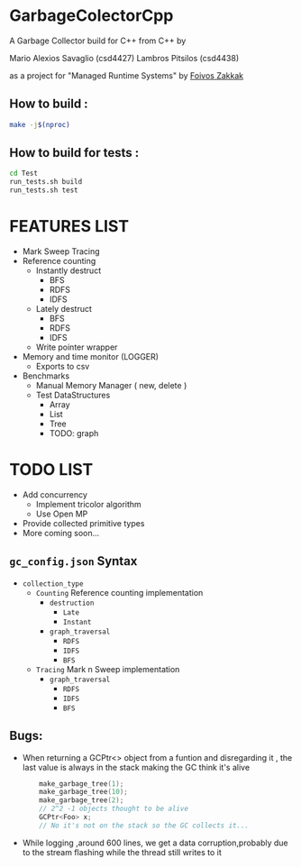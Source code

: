 # GarbageColectorCpp

A Garbage Collector build for C++ from C++ by

Mario Alexios Savaglio (csd4427)
Lambros Pitsilos (csd4438)

as a project for "Managed Runtime Systems" by [Foivos Zakkak](https://foivos.zakkak.net/#about)

## How to build :

```sh
make -j$(nproc)
```

## How to build for tests :

```sh
cd Test
run_tests.sh build
run_tests.sh test
```

# FEATURES LIST
+ Mark Sweep Tracing
+ Reference counting
    + Instantly destruct
        + BFS
        + RDFS 
        + IDFS
    + Lately destruct
        + BFS
        + RDFS 
        + IDFS
    + Write pointer wrapper
+ Memory and time monitor (LOGGER)
    + Exports to csv
+ Benchmarks
    + Manual Memory Manager ( new, delete )
    + Test DataStructures
        + Array
        + List
        + Tree
        + TODO: graph

# TODO LIST
+ Add concurrency
    + Implement tricolor algorithm
    + Use Open MP
+ Provide collected primitive types
+ More coming soon...

## `gc_config.json` Syntax

+ `collection_type`
    + `Counting` 
    Reference counting implementation
        + `destruction`
            + `Late`
            + `Instant`
        + `graph_traversal`
            + `RDFS`
            + `IDFS`
            + `BFS`
    + `Tracing`
    Mark n Sweep implementation
        + `graph_traversal`
            + `RDFS`
            + `IDFS`
            + `BFS`

## Bugs:
+ When returning a GCPtr<> object from a funtion and disregarding it , the last value is always in the stack 
    making the GC think it's alive
    ```cpp
        make_garbage_tree(1);
        make_garbage_tree(10);
        make_garbage_tree(2);
        // 2^2 -1 objects thought to be alive
        GCPtr<Foo> x;
        // No it's not on the stack so the GC collects it...
    ```
+ While logging ,around 600 lines, we get a data corruption,probably due to the stream flashing while the thread still writes to it
